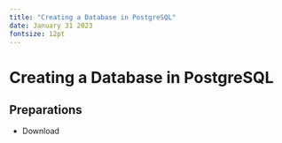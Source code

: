 ```yaml
---
title: "Creating a Database in PostgreSQL"
date: January 31 2023
fontsize: 12pt
---
```

# Creating a Database in PostgreSQL

## Preparations

- Download